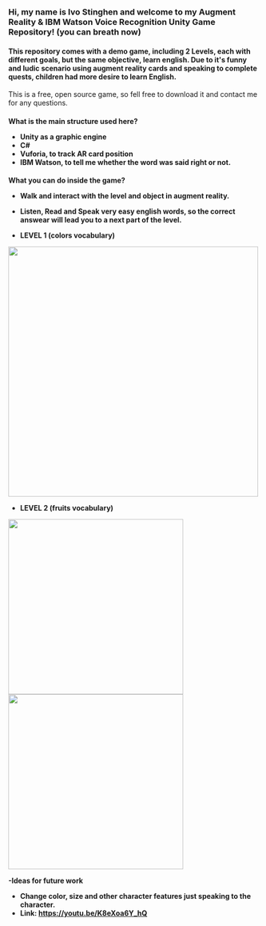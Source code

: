 <h3>Hi, my name is Ivo Stinghen and welcome to my Augment Reality & IBM Watson Voice Recognition Unity Game Repository! (you can breath now)
<h4>This repository comes with a demo game, including 2 Levels, 
each with different goals, but the same objective, learn english.
Due to it's funny and ludic scenario using augment reality cards and speaking to complete quests, children had more desire to learn English.  </h4>

This is a free, open source game, so fell free to download it and contact me for any questions.

<h4>What is the main structure used here?

- Unity as a graphic engine
- C#
- Vuforia, to track AR card position
- IBM Watson, to tell me whether the word was said right or not. 

<h4>What you can do inside the game?

- Walk and interact with the level and object in augment reality.

- Listen, Read and Speak very easy english words, so the correct answear will lead you to a next part of the level.
  
- LEVEL 1 (colors vocabulary)
<img src="demo-images/gameplay1.gif" width="500">

- LEVEL 2 (fruits vocabulary)
<img src="demo-images/gameplay2.gif" width="350">

<img src="demo-images/gameplay3.gif" width="350">

-Ideas for future work
  - Change color, size and other character features just speaking to the character.
  - Link: https://youtu.be/K8eXoa6Y_hQ
  
  

